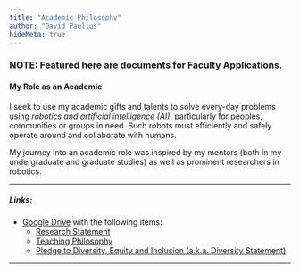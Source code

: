 ```yaml
---
title: "Academic Philosophy"
author: "David Paulius"
hideMeta: true
---
```

### NOTE: Featured here are documents for Faculty Applications.

#### My Role as an Academic

I seek to use my academic gifts and talents to solve every-day problems using *robotics and artificial intelligence (AI)*, particularly for peoples, communities or groups in need. Such robots must efficiently and safely operate around and collaborate with humans.

My journey into an academic role was inspired by my mentors (both in my undergraduate and graduate studies) as well as prominent researchers in robotics.

---
##### Links:
+ [Google Drive](https://drive.google.com/drive/folders/13UVGqM6mMjRFFWoM6DlpaAgxB3a3eglA?usp=sharing) with the following items:
	+ [Research Statement](https://drive.google.com/file/d/1dZJGgj1guvmT2xBq8bHEQqWEeqVB8StY/view?usp=drive_link)
	+ [Teaching Philosophy](https://drive.google.com/file/d/18ps5lDPPHRtAp0IJutC24m89z5jFnJeb/view?usp=drive_link)
	+ [Pledge to Diversity, Equity and Inclusion (a.k.a. Diversity Statement)](https://drive.google.com/file/d/1MhJodu-A-RiRDD3Txf7dLZOnPxAwA3XP/view?usp=drive_link)

---
